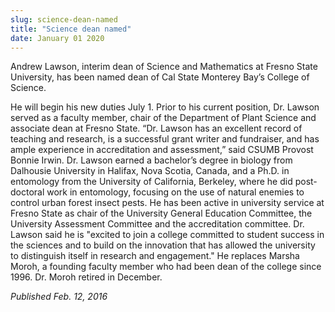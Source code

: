 ```yaml
---
slug: science-dean-named
title: "Science dean named"
date: January 01 2020
---
```


 
<p>
  Andrew Lawson, interim dean of Science and Mathematics at Fresno State
  University, has been named dean of Cal State Monterey Bay’s College of
  Science.
</p>
<p>
  He will begin his new duties July 1. Prior to his current position, Dr. Lawson
  served as a faculty member, chair of the Department of Plant Science and
  associate dean at Fresno State. “Dr. Lawson has an excellent record of
  teaching and research, is a successful grant writer and fundraiser, and has
  ample experience in accreditation and assessment,” said CSUMB Provost Bonnie
  Irwin. Dr. Lawson earned a bachelor’s degree in biology from Dalhousie
  University in Halifax, Nova Scotia, Canada, and a Ph.D. in entomology from the
  University of California, Berkeley, where he did post&#45;doctoral work in
  entomology, focusing on the use of natural enemies to control urban forest
  insect pests. He has been active in university service at Fresno State as
  chair of the University General Education Committee, the University Assessment
  Committee and the accreditation committee. Dr. Lawson said he is "excited to
  join a college committed to student success in the sciences and to build on
  the innovation that has allowed the university to distinguish itself in
  research and engagement." He replaces Marsha Moroh, a founding faculty member
  who had been dean of the college since 1996. Dr. Moroh retired in December.
</p>
<p><em>Published Feb. 12, 2016</em></p>
 
